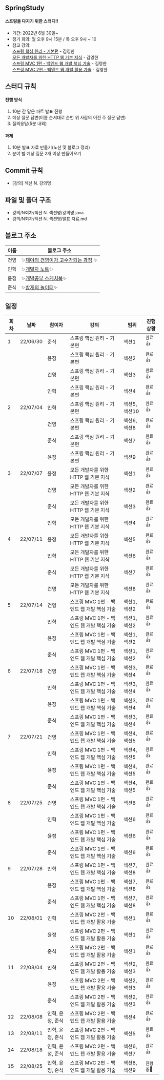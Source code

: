 ## SpringStudy

#### 스프링을 다지기 위한 스터디!!

- 기간: 2022년 6월 30일~
- 정기 회의: 월 오후 9시 15분 / 목 오후 9시 ~ 10
- 참고 강의: <br>
[스프링 핵심 원리 - 기본편](https://www.inflearn.com/course/%EC%8A%A4%ED%94%84%EB%A7%81-%ED%95%B5%EC%8B%AC-%EC%9B%90%EB%A6%AC-%EA%B8%B0%EB%B3%B8%ED%8E%B8/dashboard) - 김영한  <br>
  [모든 개발자를 위한 HTTP 웹 기본 지식](https://www.inflearn.com/course/http-%EC%9B%B9-%EB%84%A4%ED%8A%B8%EC%9B%8C%ED%81%AC/dashboard) - 김영한<br>
  [스프링 MVC 1편 - 백엔드 웹 개발 핵심 기술](https://www.inflearn.com/course/%EC%8A%A4%ED%94%84%EB%A7%81-mvc-1) - 김영한<br>
  [스프링 MVC 2편 - 백엔드 웹 개발 활용 기술](https://www.inflearn.com/course/%EC%8A%A4%ED%94%84%EB%A7%81-mvc-2) - 김영한<br>


## 스터디 규칙

#### 진행 방식

1. 10분 간 맡은 파트 발표 진행
2. 예상 질문 답변(이름 순서대로 순번 위 사람의 이전 주 질문 답변)
3. 질의응답(5분 내외)

#### 과제

1. 10분 발표 자료 만들기(노션 및 블로그 정리)
2. 분야 별 예상 질문 2개 이상 만들어오기

## Commit 규칙

- [강의] 섹션 N. 강의명

## 파일 및 폴더 구조

- 강의/N회차/섹션 N. 섹션명/강의명.java
- 강의/N회차/섹션 N. 섹션명/발표 자료.md

## 블로그 주소
| 이름 | 블로그 주소| 
| ---- | -------- |
|건영|✨[재야의 건영이가 고수가되는 과정](https://almondshin.tistory.com/) ✨|
|인혁|✨[개발자 노트](https://y-mannn.tistory.com/)✨|
|윤정|✨[개발공부 스케치북](https://layton0-0.tistory.com/)✨|
|준식|✨[방개의 놀이터](https://js5kr.tistory.com/)✨|

## 일정

| 회차 | 날짜     | 참여자 | 강의                                 | 범위          | 진행상황   |
| ---- | -------- | ------ | ---------------------------------- | ------------- | ---------- |
| 1    | 22/06/30 | 준식   | 스프링 핵심 원리 - 기본편            | 섹션1         | `완료`👍 |
|      |          | 윤정   | 스프링 핵심 원리 - 기본편            | 섹션2         | `완료`👍 |
|      |          | 건영   | 스프링 핵심 원리 - 기본편            | 섹션3         | `완료`👍 |
|      |          | 인혁   | 스프링 핵심 원리 - 기본편            | 섹션4         | `완료`👍 |
| 2    | 22/07/04 | 인혁   | 스프링 핵심 원리 - 기본편            | 섹션5, 섹션10 | `완료`👍 |
|      |          | 건영   | 스프링 핵심 원리 - 기본편            | 섹션6, 섹션8  | `완료`👍 |
|      |          | 준식   | 스프링 핵심 원리 - 기본편            | 섹션7         | `완료`👍 |
|      |          | 윤정   | 스프링 핵심 원리 - 기본편            | 섹션9         | `완료`👍 |
| 3    | 22/07/07 | 윤정   | 모든 개발자를 위한 HTTP 웹 기본 지식 | 섹션1         | `완료`👍 |
|      |          | 건영   | 모든 개발자를 위한 HTTP 웹 기본 지식 | 섹션2         | `완료`👍 |
|      |          | 준식   | 모든 개발자를 위한 HTTP 웹 기본 지식 | 섹션3         | `완료`👍 |
|      |          | 인혁   | 모든 개발자를 위한 HTTP 웹 기본 지식 | 섹션4         | `완료`👍 |
| 4    | 22/07/11 | 윤정   | 모든 개발자를 위한 HTTP 웹 기본 지식 | 섹션5         | `완료`👍 |
|      |          | 인혁   | 모든 개발자를 위한 HTTP 웹 기본 지식 | 섹션6         | `완료`👍 |
|      |          | 준식   | 모든 개발자를 위한 HTTP 웹 기본 지식 | 섹션7         | `완료`👍 |
|      |          | 건영   | 모든 개발자를 위한 HTTP 웹 기본 지식 | 섹션8         | `완료`👍 |
| 5    | 22/07/14 | 건영   | 스프링 MVC 1편 - 백엔드 웹 개발 핵심 기술 | 섹션1, 섹션2| `완료`👍 |
|      |          | 인혁   | 스프링 MVC 1편 - 백엔드 웹 개발 핵심 기술 | 섹션1, 섹션2| `완료`👍 |
|      |          | 윤정   | 스프링 MVC 1편 - 백엔드 웹 개발 핵심 기술 | 섹션1, 섹션2| `완료`👍 |
|      |          | 준식   | 스프링 MVC 1편 - 백엔드 웹 개발 핵심 기술 | 섹션1, 섹션2| `완료`👍 |
| 6    | 22/07/18 | 건영   | 스프링 MVC 1편 - 백엔드 웹 개발 핵심 기술 | 섹션3, 섹션4| `완료`👍 |
|      |          | 인혁   | 스프링 MVC 1편 - 백엔드 웹 개발 핵심 기술 | 섹션3, 섹션4| `완료`👍 |
|      |          | 윤정   | 스프링 MVC 1편 - 백엔드 웹 개발 핵심 기술 | 섹션3, 섹션4| `완료`👍 |
|      |          | 준식   | 스프링 MVC 1편 - 백엔드 웹 개발 핵심 기술 | 섹션3, 섹션4| `완료`👍 |
| 7    | 22/07/21 | 건영   | 스프링 MVC 1편 - 백엔드 웹 개발 핵심 기술 | 섹션4, 섹션5| `완료`👍 |
|      |          | 인혁   | 스프링 MVC 1편 - 백엔드 웹 개발 핵심 기술 | 섹션4, 섹션5| `완료`👍 |
|      |          | 윤정   | 스프링 MVC 1편 - 백엔드 웹 개발 핵심 기술 | 섹션4, 섹션5| `완료`👍 |
|      |          | 준식   | 스프링 MVC 1편 - 백엔드 웹 개발 핵심 기술 | 섹션4, 섹션5| `완료`👍 |
| 8    | 22/07/25 | 건영   | 스프링 MVC 1편 - 백엔드 웹 개발 핵심 기술 | 섹션6 | `완료`👍 |
|      |          | 인혁   | 스프링 MVC 1편 - 백엔드 웹 개발 핵심 기술 | 섹션6 | `완료`👍 |
|      |          | 윤정   | 스프링 MVC 1편 - 백엔드 웹 개발 핵심 기술 | 섹션6 | `완료`👍 |
|      |          | 준식   | 스프링 MVC 1편 - 백엔드 웹 개발 핵심 기술 | 섹션6 | `완료`👍 |
| 9    | 22/07/28 | 인혁   | 스프링 MVC 1편 - 백엔드 웹 개발 핵심 기술 | 섹션7, 섹션8 | `완료`👍 |
|      |          | 윤정   | 스프링 MVC 1편 - 백엔드 웹 개발 핵심 기술 | 섹션7, 섹션8 | `완료`👍 |
|      |          | 준식   | 스프링 MVC 1편 - 백엔드 웹 개발 핵심 기술 | 섹션7, 섹션8 | `완료`👍 |
| 10   | 22/08/01 | 인혁   | 스프링 MVC 2편 - 백엔드 웹 개발 활용 기술 | 섹션1 | `완료`👍 |
|      |          | 윤정   | 스프링 MVC 2편 - 백엔드 웹 개발 활용 기술 | 섹션1 | `완료`👍 |
|      |          | 준식   | 스프링 MVC 2편 - 백엔드 웹 개발 활용 기술 | 섹션1 | `완료`👍 |
| 11   | 22/08/04 | 인혁   | 스프링 MVC 2편 - 백엔드 웹 개발 활용 기술 | 섹션2, 섹션3 | `완료`👍 |
|      |          | 윤정   | 스프링 MVC 2편 - 백엔드 웹 개발 활용 기술 | 섹션2, 섹션3 | `완료`👍 |
|      |          | 준식   | 스프링 MVC 2편 - 백엔드 웹 개발 활용 기술 | 섹션2, 섹션3 | `완료`👍 |
| 12   | 22/08/08 | 인혁, 윤정, 준식 | 스프링 MVC 2편 - 백엔드 웹 개발 활용 기술 | 섹션4 | `완료`👍 |
| 13   | 22/08/11 | 인혁, 윤정, 준식 | 스프링 MVC 2편 - 백엔드 웹 개발 활용 기술 | 섹션5 | `완료`👍 |
| 14   | 22/08/18 | 인혁, 윤정, 준식 | 스프링 MVC 2편 - 백엔드 웹 개발 활용 기술 | 섹션6, 섹션7 |  `완료`👍 |
| 15   | 22/08/25 | 인혁, 윤정, 준식 | 스프링 MVC 2편 - 백엔드 웹 개발 활용 기술 | 섹션8, 섹션9 | `진행중`🏃 |








